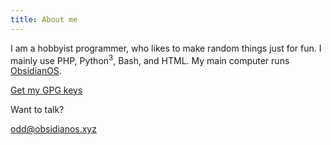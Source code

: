 ```yaml
---
title: About me
---
```


I am a hobbyist programmer, who likes to make random things just for fun. I mainly use PHP, Python<sup>3</sup>, Bash, and HTML.  My main computer runs [ObsidianOS](https://obsidianos.xyz/).

[Get my GPG keys](keys)

Want to talk? 

[odd@obsidianos.xyz](mailto:odd@obsidianos.xyz)
